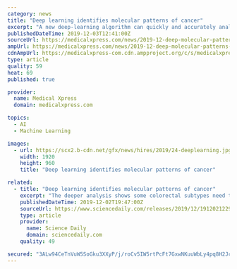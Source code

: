 ```yaml
---
category: news
title: "Deep learning identifies molecular patterns of cancer"
excerpt: "A new deep-learning algorithm can quickly and accurately analyze several types of genomic data from colorectal tumors for more accurate classification, which could help improve diagnosis and related treatment options, according to new research published in ..."
publishedDateTime: 2019-12-03T12:41:00Z
sourceUrl: https://medicalxpress.com/news/2019-12-deep-molecular-patterns-cancer.html
ampUrl: https://medicalxpress.com/news/2019-12-deep-molecular-patterns-cancer.amp
cdnAmpUrl: https://medicalxpress-com.cdn.ampproject.org/c/s/medicalxpress.com/news/2019-12-deep-molecular-patterns-cancer.amp
type: article
quality: 59
heat: 69
published: true

provider:
  name: Medical Xpress
  domain: medicalxpress.com

topics:
  - AI
  - Machine Learning

images:
  - url: https://scx2.b-cdn.net/gfx/news/hires/2019/24-deeplearning.jpg
    width: 1920
    height: 960
    title: "Deep learning identifies molecular patterns of cancer"

related:
  - title: "Deep learning identifies molecular patterns of cancer"
    excerpt: "The deeper analysis shows some colorectal subtypes need to be reclassified. A new deep-learning algorithm can quickly and accurately analyze several types of genomic data from colorectal tumors for more accurate classification, which could help improve ..."
    publishedDateTime: 2019-12-02T19:47:00Z
    sourceUrl: https://www.sciencedaily.com/releases/2019/12/191202122916.htm
    type: article
    provider:
      name: Science Daily
      domain: sciencedaily.com
    quality: 49

secured: "3ALw94CeTnVuW5SoGku3XXyP/j/roCv5IW5rtPcFt7GxwNKuuWbLy4pq8H2Jc7W8BzjZq7NZt0oDeJ2/M/piMoa2PhP2/89zsmoWBTvPUMFoNcQUMuNeSEQbQz+kuiFRGrqCbDYiWn+cvVEwUSyEdogzuwfmIC2A+GylwPOCGMLDGkwLKfaTWepq5PuhUHTMQcsBKUjBi+dLohYjErO2YbHegAunlc0EquKnTMfbBgoxnKyWw2cwr9LsAODhFynIP0Mw9bnzoMk6AelXwLeHgw==;tRMpDKVGhd5iNECo9A8DMA=="
---
```


